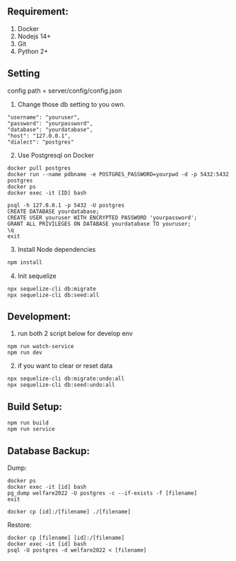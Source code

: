 
## Requirement:

1. Docker
2. Nodejs 14+
3. Git
4. Python 2+

## Setting
config path = server/config/config.json

1. Change those db setting to you own.
``` Shell
"username": "youruser",
"password": "yourpassword",
"database": "yourdatabase",
"host": "127.0.0.1",
"dialect": "postgres"
```

2. Use Postgresql on Docker 
``` Shell
docker pull postgres
docker run --name pdbname -e POSTGRES_PASSWORD=yourpwd -d -p 5432:5432 postgres
docker ps
docker exec -it [ID] bash

psql -h 127.0.0.1 -p 5432 -U postgres
CREATE DATABASE yourdatabase;
CREATE USER youruser WITH ENCRYPTED PASSWORD 'yourpassword';
GRANT ALL PRIVILEGES ON DATABASE yourdatabase TO youruser;
\q
exit
```

3. Install Node dependencies
``` Bash
npm install

```

4. Init sequelize
``` Shell
npx sequelize-cli db:migrate
npx sequelize-cli db:seed:all
```


## Development:

1. run both 2 script below for develop env
``` Shell
npm run watch-service
npm run dev
```

2. if you want to clear or reset data
``` Shell
npx sequelize-cli db:migrate:undo:all
npx sequelize-cli db:seed:undo:all
```


## Build Setup:
``` Shell
npm run build
npm run service
```


## Database Backup:

Dump:
``` Shell
docker ps
docker exec -it [id] bash
pg_dump welfare2022 -U postgres -c --if-exists -f [filename]
exit

docker cp [id]:/[filename] ./[filename]
```

Restore:
``` Shell
docker cp [filename] [id]:/[filename]
docker exec -it [id] bash
psql -U postgres -d welfare2022 < [filename]
```
